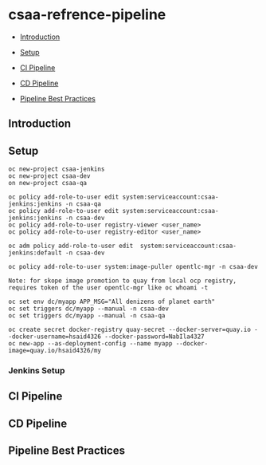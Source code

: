 # csaa-refrence-pipeline
* [Introduction](#introduction)
* [Setup](#setup)

* [CI Pipeline](#ci-pipeline)
* [CD Pipeline](#cd-pipeline)
* [Pipeline Best Practices](#cd-pipeline)

## Introduction
## Setup
```
oc new-project csaa-jenkins
oc new-project csaa-dev
on new-project csaa-qa

oc policy add-role-to-user edit system:serviceaccount:csaa-jenkins:jenkins -n csaa-qa
oc policy add-role-to-user edit system:serviceaccount:csaa-jenkins:jenkins -n csaa-dev
oc policy add-role-to-user registry-viewer <user_name>
oc policy add-role-to-user registry-editor <user_name>

oc adm policy add-role-to-user edit  system:serviceaccount:csaa-jenkins:default -n csaa-dev

oc policy add-role-to-user system:image-puller opentlc-mgr -n csaa-dev

Note: for skope image promotion to quay from local ocp registry, requires token of the user opentlc-mgr like oc whoami -t

oc set env dc/myapp APP_MSG="All denizens of planet earth"
oc set triggers dc/myapp --manual -n csaa-dev
oc set triggers dc/myapp --manual -n csaa-qa

oc create secret docker-registry quay-secret --docker-server=quay.io --docker-username=hsaid4326 --docker-password=NabIla4327
oc new-app --as-deployment-config --name myapp --docker-image=quay.io/hsaid4326/my
```
### Jenkins Setup
## CI Pipeline
## CD Pipeline
## Pipeline Best Practices
